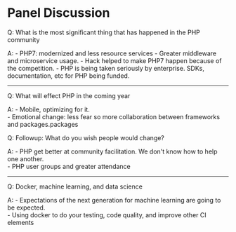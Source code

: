 # Panel Discussion

Q: What is the most significant thing that has happened in the PHP community

A: 
    - PHP7: modernized and less resource services
    - Greater middleware and microservice usage.
    - Hack helped to make PHP7 happen because of the competition. 
    - PHP is being taken seriously by enterprise. SDKs, documentation, etc for PHP being funded.

---

Q: What will effect PHP in the coming year

A: 
    - Mobile, optimizing for it.  
    - Emotional change: less fear so more collaboration between frameworks and packages.packages

Q: Followup: What do you wish people would change?

A: 
    - PHP get better at community facilitation.  We don't know how to help one another.   
    - PHP user groups and greater attendance

---   

Q: Docker, machine learning, and data science

A: 
    - Expectations of the next generation for machine learning are going to be expected.  
    - Using docker to do your testing, code quality, and improve other CI elements

  


